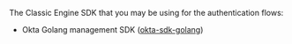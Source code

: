 The Classic Engine SDK that you may be using for the authentication flows:

* Okta Golang management SDK ([okta-sdk-golang](https://github.com/okta/okta-sdk-golang))
